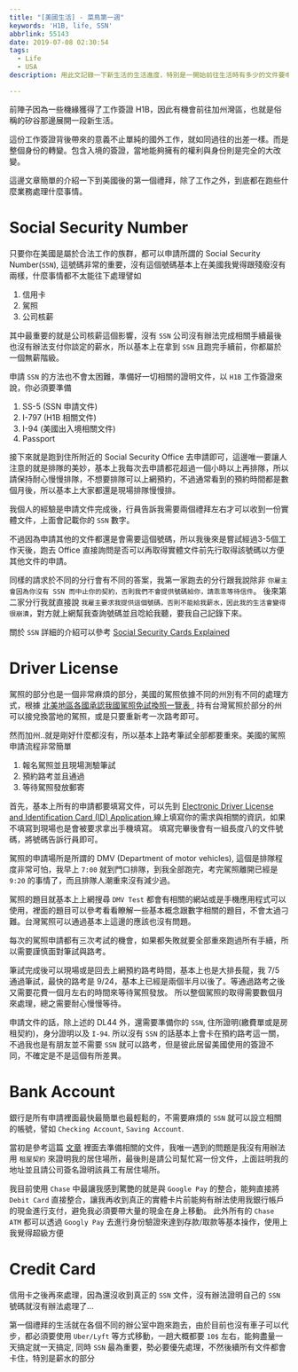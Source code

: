```yaml
---
title: "[美國生活] - 菜鳥第一週"
keywords: 'H1B, life, SSN'
abbrlink: 55143
date: 2019-07-08 02:30:54
tags:
  - Life
  - USA
description: 用此文記錄一下新生活的生活進度，特別是一開始前往生活時有多少的文件要申請

---
```


前陣子因為一些機緣獲得了工作簽證 H1B，因此有機會前往加州灣區，也就是俗稱的矽谷那邊展開一段新生活。

這份工作簽證背後帶來的意義不止單純的國外工作，就如同過往的出差一樣。而是整個身份的轉變。包含入境的簽證，當地能夠擁有的權利與身份則是完全的大改變。

這邊文章簡單的介紹一下到美國後的第一個禮拜，除了工作之外，到底都在跑些什麼業務處理什麼事情。

# Social Security Number
只要你在美國是屬於合法工作的族群，都可以申請所謂的 Social Security Number(`SSN`), 這號碼非常的重要，沒有這個號碼基本上在美國我覺得跟殘廢沒有兩樣，什麼事情都不太能往下處理譬如
1. 信用卡
2. 駕照
3. 公司核薪

其中最重要的就是公司核薪這個影響，沒有 `SSN` 公司沒有辦法完成相關手續最後也沒有辦法支付你談定的薪水，所以基本上在拿到 `SSN` 且跑完手續前，你都屬於一個無薪階級。

申請 `SSN` 的方法也不會太困難，準備好一切相關的證明文件，以 `H1B` 工作簽證來說，你必須要準備

1. SS-5 (SSN 申請文件)
2. I-797 (H1B 相關文件)
3. I-94 (美國出入境相關文件)
4. Passport

接下來就是跑到住所附近的 Social Security Office 去申請即可，這邊唯一要讓人注意的就是排隊的美妙，基本上我每次去申請都花超過一個小時以上再排隊，所以請保持耐心慢慢排隊，不想要排隊可以上網預約，不過通常看到的預約時間都是數個月後，所以基本上大家都還是現場排隊慢慢排。

我個人的經驗是申請文件完成後，行員告訴我需要兩個禮拜左右才可以收到一份實體文件，上面會記載你的 `SSN` 數字。

不過因為申請其他的文件都還是會需要這個號碼，所以我後來是嘗試經過3-5個工作天後，跑去 Office 直接詢問是否可以再取得實體文件前先行取得該號碼以方便其他文件的申請。

同樣的請求於不同的分行會有不同的答案，我第一家跑去的分行跟我說除非 `你雇主會因為你沒有 SSN 而中止你的契約，否則我們不會提供號碼給你，請乖乖等待信件`。
後來第二家分行我就直接說 `我雇主要求我提供這個號碼，否則不能給我薪水，因此我的生活會變得很崩潰`，對方就上網幫我查詢號碼並且唸給我聽，要我自己記錄下來。

關於 `SSN` 詳細的介紹可以參考
[Social Security Cards Explained](https://www.youtube.com/watch?v=Erp8IAUouus)

# Driver License
駕照的部分也是一個非常麻煩的部分，美國的駕照依據不同的州別有不同的處理方式，根據
[北美地區各國承認我國駕照免試換照一覽表 ](https://www.mofa.gov.tw/Upload/WebArchive/1860/01link%E5%8C%97%E7%BE%8E%E5%9C%B0%E5%8D%80%E5%90%84%E5%9C%8B%E6%89%BF%E8%AA%8D%E6%88%91%E5%9C%8B%E9%A7%95%E7%85%A7%E5%85%8D%E8%A9%A6%E6%8F%9B%E7%85%A7%E4%B8%80%E8%A6%BD%E8%A1%A8_1080625.pdf), 持有台灣駕照於部分的州可以接兌換當地的駕照，或是只要重新考一次路考即可。

然而加州..就是剛好什麼都沒有，所以基本上路考筆試全部都要重來。美國的駕照申請流程非常簡單
1. 報名駕照並且現場測驗筆試
2. 預約路考並且通過
3. 等待駕照發放郵寄

首先，基本上所有的申請都要填寫文件，可以先到 [Electronic Driver License and Identification Card (ID) Application
](https://www.dmv.ca.gov/portal/dmv/detail/forms/dl/dl44) 線上填寫你的需求與相關的資訊，如果不填寫到現場也是會被要求拿出手機填寫。
填寫完畢後會有一組長度八的文件號碼，將號碼告訴行員即可。

駕照的申請場所是所謂的 DMV (Department of motor vehicles), 這個是排隊程度非常可怕，我早上 `7:00` 就到門口排隊，到我全部跑完，考完駕照離開已經是 `9:20` 的事情了，而且排隊人潮重來沒有減少過。

駕照的題目就基本上上網搜尋 `DMV Test` 都會有相關的網站或是手機應用程式可以使用，裡面的題目可以參考看看瞭解一些基本概念跟數字相關的題目，不會太過刁難。台灣駕照可以通過基本上這邊的應該也沒有問題。

每次的駕照申請都有三次考試的機會，如果都失敗就要全部重來跑過所有手續，所以需要謹慎面對筆試與路考。

筆試完成後可以現場或是回去上網預約路考時間，基本上也是大排長龍，我 7/5 通過筆試，最快的路考是 9/24，基本上已經是兩個半月以後了。等通過路考之後又需要花費一個月左右的時間來等待駕照發放。
所以整個駕照的取得需要數個月來處理，總之需要耐心慢慢等待。

申請文件的話，除上述的 DL44 外，還需要準備你的 `SSN`, 住所證明(繳費單或是房租契約)，身分證明以及 `I-94`. 
所以沒有 `SSN` 的話基本上會卡在預約路考這一關，不過我也是有朋友並不需要 `SSN` 就可以路考，但是彼此居留美國使用的簽證不同，不確定是不是這個有所差異。

# Bank Account
銀行是所有申請裡面最快最簡單也最輕鬆的，不需要麻煩的 `SSN` 就可以設立相關的帳號，譬如 `Checking Account`, `Saving Account`.

當初是參考這篇 [文章](https://zi.media/@yidianzixun/post/9gAP3N) 裡面去準備相關的文件，我唯一遇到的問題是我沒有用辦法用 `租屋契約` 來證明我的居住場所，最後則是請公司幫忙寫一份文件，上面註明我的地址並且請公司簽名證明該員工有居住場所。

我目前使用 `Chase` 中最讓我感到驚艷的就是與 `Google Pay` 的整合，能夠直接將 `Debit Card` 直接整合，讓我再收到真正的實體卡片前能夠有辦法使用我銀行帳戶的現金進行支付，避免我必須要帶大量的現金在身上移動。
此外所有的 `Chase ATM` 都可以透過 `Googly Pay` 去進行身份驗證來達到存款/取款等基本操作，使用上我覺得超級方便

# Credit Card
信用卡之後再來處理，因為還沒收到真正的 `SSN` 文件，沒有辦法證明自己的 `SSN` 號碼就沒有辦法處理了...

第一個禮拜的生活就在各個不同的辦公室中跑來跑去，由於目前也沒有車子可以代步，都必須要使用 `Uber/Lyft` 等方式移動，一趟大概都要 `10$` 左右，能夠盡量一天搞定就一天搞定, 同時 `SSN` 最為重要，勢必要優先處理，不然後續所有文件都會卡住，特別是薪水的部分


